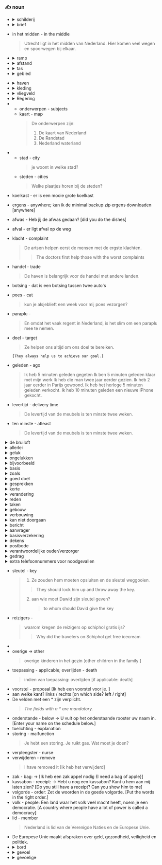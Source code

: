 ### :writing_hand: noun

- <details><summary>schilderij</summary>painting<br>
  > Het bekendste schilderij van Rembrandt is 'De Nachtwacht'.
  </details>
- <details><summary>brief</summary>letter<br>
  Ik stuur mijn vader een brief
  > I'm sending my father a letter
  </details>
- in het midden - in the middle

  > Utrecht ligt in het midden van Nederland. Hier komen veel wegen en spoorwegen bij elkaar.

- <details><summary>ramp </summary> <br> disaster
  > Na de ramp maakten Nederlanders de dijken hoger.
  </details>
- <details><summary>afstand </summary> Distance<br>

  > De **afstand** van Groningen naar Maastricht is ongeveer 300 kilometer.
  > En de **afstand** van Den Haag naar Enschede is ongeveer 200 kilometer.
  </details>
- <details><summary>tas</summary>bag<br>
  hij steelt een boek uit de tas - he steals a book from the bag
  </details>
- <details><summary>gebied </summary> area/territory<br>

  > Het gebied met Amsterdam, Utrecht, Rotterdam, Den Hag heet de Randstad. </details>
- <details><summary>haven </summary> port <br>

  > In Rotterdam is de grootste haven van Nederland.
  </details>
- <details><summary>kleding </summary> clothes<br>
  wat voor kleding wil je vandaag kopen. </details>

- <details><summary> vliegveld </summary> airport<br>

  > Amsterdam is de hoofdstad van Nederland. Bij deze stad ligt het grootste vliegveld van Nederland: Schiphol.

  </details>

- <details><summary>Regering </summary> Government <br>

  > In Den Haag zit de Nederlandse regering. Daarom noemen we Den Haag ook wel de politieke hoofdstad van Nederland.
  >
  > > The Dutch government is located in The Hague. That is why we also call The Hague the political capital of the Netherlands.

  </details>

- - onderwerpen - subjects
  - kaart - map
    > De onderwerpen zijn:
    >
    > 1. De kaart van Nederland
    > 2. De Randstad
    > 3. Nederland waterland

- - stad - city
    > je woont in welke stad?
  - steden - cities
    > Welke plaatjes horen bij de steden?
- koelkast - er is een mooie grote koelkast
- ergens - anywhere; kan ik de minimal backup zip ergens downloaden [anywhere]
- afwas - Heb jij de afwas gedaan? [did you do the dishes]
- afval - er ligt afval op de weg
- klacht - complaint
  > De artsen helpen eerst de mensen met de ergste klachten.
  >
  > > The doctors first help those with the worst complaints
- handel - trade
  > De haven is belangrijk voor de handel met andere landen.
- botsing - dat is een botsing tussen twee auto's
- poes - cat
  > kun je alsjeblieft een week voor mij poes vezorgen?
- paraplu -
  > En omdat het vaak regent in Nederland, is het slim om een paraplu mee te nemen.
- doel - target

  > Ze helpen ons altijd om ons doel te bereiken.

      [They always help us to achieve our goal.]

- geleden - ago

  > Ik heb 5 minuten geleden gegeten
  > Ik ben 5 minuten geleden klaar met mijn werk
  > Ik heb die man twee jaar eerder gezien.
  > Ik heb 2 jaar eerder in Parijs gewoond.
  > Ik heb het horloge 5 minuten geleden verkocht.
  > Ik heb 10 minuten geleden een nieuwe iPhone gekocht.

- levertijd - delivery time
  > De levertijd van de meubels is ten minste twee weken.
- ten minste - atleast
  > De levertijd van de meubels is ten minste twee weken.

<details><summary>de bruiloft</summary>wedding<br> Volgende week vrijdag is de bruiloft van Nadia en Richard! </details>
<details><summary>allerlei</summary>all kind of<br> U leert om te helpen bij allerlei ongelukken. </details>
<details><summary>geluk</summary>luck </details>
<details><summary>ongelukken</summary>accidents </details>
<details><summary>bijvoorbeeld</summary>for example </details>
<details><summary>basis</summary>base<br>
Het salaris wordt bepaald op basis van de ervaring en de opleidingsachtergrond.<br>
<blockquote>Pay will be based on experience and educational background.</blockquote>
 </details>
<details><summary>zoals</summary>such as<br>Ik hou van fruit zoals druiven en perziken </details>

<details><summary>goed doel </summary>charity<br>
Het geld dat we verdienen met de verkoop gaat naar een goed doel. Elk jaar kiezen we een ander goed doel.<br>
<blockquote>The money we earn from the sale goes to charity. Every year we choose a different charity.</blockquote>
 </details>

<details><summary>gesprekken</summary>discussions <br> bij slecht weer is een goede start van een gesprek
<blockquote>bij slecht weer is een goede start van een gesprek </blockquote>
</details>

<details><summary>korte</summary>brief <br> veel gesprekken beginnen met een korte evaluatie van het weer
<blockquote>many conversations start with a brief evaluation of the weather</blockquote>
</details>

<details><summary>verandering</summary>change <br> de reden voor deze verandering is simpel.
<blockquote>The reason for this is simple </blockquote>
</details>

<details><summary>reden</summary>reason </details>

<details><summary>taken</summary>tasks <br> we gaan dan ook samen kijken wie misschien andere taken moet doen.
<blockquote>we will therefore look together to see who might have to do other tasks. </blockquote>
</details>

<details><summary>gebouw</summary>building </details>

<details><summary>verbouwing</summary>rennovation <br>
er komen nieuwe leslokalen in het Kuijpergebouw. De extra lokalen komen op de <b>eerste verdieping</b>. Daarom gaat deze verdieping vanaf volgende week maandag een paar dagen dicht. Er zijn dan geen lessen in het Kuijpergebouw. Ook het studieccentrum is op deze dagen gesloten. Studeren kan dan op de begane grond, in het computerlokaal. De verbouwing duurt tot en met donderdag, daarna gaat het hele gebouw weer open. Vanaf vrijdag zijn er dus weer lessen op de eerste verdieping. Ook de lessen van de nieuwe cursus 'Nederlands voor beginners' zijn dan in dit gebouw.
<blockquote>
new classrooms will be built in the Kuijper building. The extra classrooms will be on the <b>first floor</b>. That is why this floor will close for a few days from next Monday. Therwill be no classes in the Kuijper building. The study center is also closed on these days. You can then study on the ground floor, in the computer room. The renovation will lasuntil Thursday, after which the entire building will reopen. So from Friday there will be classes on the first floor again. The lessons of the new course 'Dutch for beginnerswill also be in this building.
</blockquote>
</details>

<details><summary> kan niet doorgaan </summary> cannot take place
    <blockquote> the 'Dutch in practice' course cannot take place due to the renovation.<br>
    de cursus 'nederlands in de praktijk' kan door de verbouwing niet doorgaan. </blockquote>
</details>

<details><summary>bericht</summary>report <br> Monica leest in de krant een bericht over vergrijzing.
<blockquote>Monica reads a report in the newspaper about aging. </blockquote>
</details>

<details><summary>aanvrager</summary>applicant <br> Handtekening aanvrager
<blockquote>Signature applicant </blockquote>
</details>

<details><summary>basisverzekering</summary>basic insurance <br> olek heeft een basisverzekering bij Menzis. Hoeveel meer moet hij daarvoor gaan betalen?
<blockquote>olek has basic insurance with Menzis. How much more should he pay for that? </blockquote>
</details>

<details><summary>dekens</summary>blankets <br> zij legt de dekens in de kast
<blockquote>she puts the blankets in the closet  </blockquote>
</details>

<details><summary>postbode</summary>postman </details>

<details><summary>
verantwoordelijke ouder/verzorger
</summary>
responsible parent/guardian <br>
Ouders zijn verantwoordelijk voor het gedrag van hun kind tot 14 jaar.
<blockquote>Parents are responsible for the behavior of their child up to the age of 14.</blockquote>
</details>

<details><summary>
gedrag
</summary>
behavior<br>
Ouders zijn verantwoordelijk voor het gedrag van hun kind tot 14 jaar.
<blockquote>Parents are responsible for the behavior of their child up to the age of 14.</blockquote>
</details>

<details><summary>extra telefoonnummers voor noodgevallen </summary>extra telephone numbers for emergencies </details>

- sleutel - key
  > 1. Ze zouden hem moeten opsluiten en de sleutel weggooien.
  >
  > > They should lock him up and throw away the key.
  >
  > 2. aan wie moet Dawid zijn sleutel geven?
  >    > to whom should David give the key
- reizigers -
  > waarom kregen de reizigers op schiphol gratis ijs?
  >
  > > Why did the travelers on Schiphol get free icecream
-
- overige -> other
  > overige kinderen in het gezin [other children in the family ]
- toepassing - appilcable; overlijden - death
  > indien van toepassing: overlijden [if applicable: death]
- voorstel - proposal [Ik heb een voorstel voor je. ]
- aan welke kant? links / rechts [on which side? left / right]
- De velden met een \* zijn verplicht.
  > _The fields with a \* are mandatory._
- onderstande - below -> U vult op het onderstaande rooster uw naam in. [Enter your name on the schedule below.]
- toelichting - explanation
- storing - malfunction
  > Je hebt een storing. Je ruikt gas. Wat moet je doen?
- verpleegster - nurse
- verwijderen - remove
  > I have removed it [Ik heb het verwijderd]
- zak - bag: -> [Ik heb een zak appel nodig {I need a bag of apple}]
- kassabon - receipt: -> Hebt u nog een kassabon? Kunt u hem aan mij laten zien? [Do you still have a receipt? Can you show him to me]
- volgorde - order: Zet de woorden in de goede volgorde. [Put the words in the right order.]
- volk - people: Een land waar het volk veel macht heeft, noem je een democratie. [A country where people have a lot of power is called a democracy]
- lid - member
  > Nederland is lid van de Verenigde Naties en de Europese Unie.
- De Europese Unie maakt afspraken over geld, gezondheid, veiligheid en politiek.
- <details><summary>bord </summary> 1. plate 2. board
  <br>
  <details><summary> 1. Als je binnen drie minuten je bord niet leeg hebt, krijg je geen toetje.</summary><br>If you don't finish your plate in three minutes, you won't get dessert.</details>
  <details><summary> 2. Ik schrijf wat dingen op het bord.</summary><br>I write some things on the board.</details>
  </details>
- <details><summary>gevoel</summary><br>feeling<br>Dat gevoel hebben alle zoogdieren gemeen.<br> It is a feeling which all mammals have in common. </details>
- <details><summary>gevoelige </summary><br>sensitive </details>
